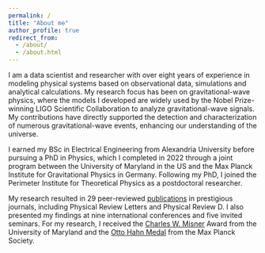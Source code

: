 ```yaml
---
permalink: /
title: "About me"
author_profile: true
redirect_from: 
  - /about/
  - /about.html
---
```


I am a data scientist and researcher with over eight years of experience in modeling physical systems based on observational data, simulations and analytical calculations. My research focus has been on gravitational-wave physics, where the models I developed are widely used by the Nobel Prize-winning LIGO Scientific Collaboration to analyze gravitational-wave signals. My contributions have directly supported the detection and characterization of numerous gravitational-wave events, enhancing our understanding of the universe.

I earned my BSc in Electrical Engineering from Alexandria University before pursuing a PhD in Physics, which I completed in 2022 through a joint program between the University of Maryland in the US and the Max Planck Institute for Gravitational Physics in Germany. Following my PhD, I joined the Perimeter Institute for Theoretical Physics as a postdoctoral researcher. 

My research resulted in 29 peer-reviewed [publications](https://scholar.google.com/citations?hl=en&user=eukGPR4AAAAJ&view_op=list_works&sortby=pubdate) in prestigious journals, including Physical Review Letters and Physical Review D. I also presented my findings at nine international conferences and five invited seminars. For my research, I received the [Charles W. Misner](https://www.aei.mpg.de/707456/charles-w) Award from the University of Maryland and the [Otto Hahn Medal](https://www.aei.mpg.de/1163445/otto-hahn-medal-for-mohammed-khalil) from the Max Planck Society.

